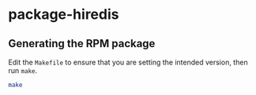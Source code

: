 # package-hiredis

## Generating the RPM package

Edit the `Makefile` to ensure that you are setting the intended version, then run `make`.

```bash
make
```
